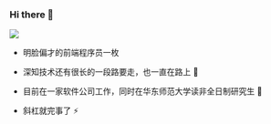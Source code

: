 ### Hi there 👋

![](https://cdn.nlark.com/yuque/0/2021/png/2629713/1618502334417-11c649ed-55ed-438c-b333-6d55711c6444.png)

- 明脸偏才的前端程序员一枚

- 深知技术还有很长的一段路要走，也一直在路上 🚗

- 目前在一家软件公司工作，同时在华东师范大学读非全日制研究生 🔭

- 斜杠就完事了 ⚡





<!--
**mqjing/mqjing** is a ✨ _special_ ✨ repository because its `README.md` (this file) appears on your GitHub profile.

Here are some ideas to get you started:

- 🔭 I’m currently working on ...
- 🌱 I’m currently learning ...
- 👯 I’m looking to collaborate on ...
- 🤔 I’m looking for help with ...
- 💬 Ask me about ...
- 📫 How to reach me: ...
- 😄 Pronouns: ...
- ⚡ Fun fact: ...


-->

